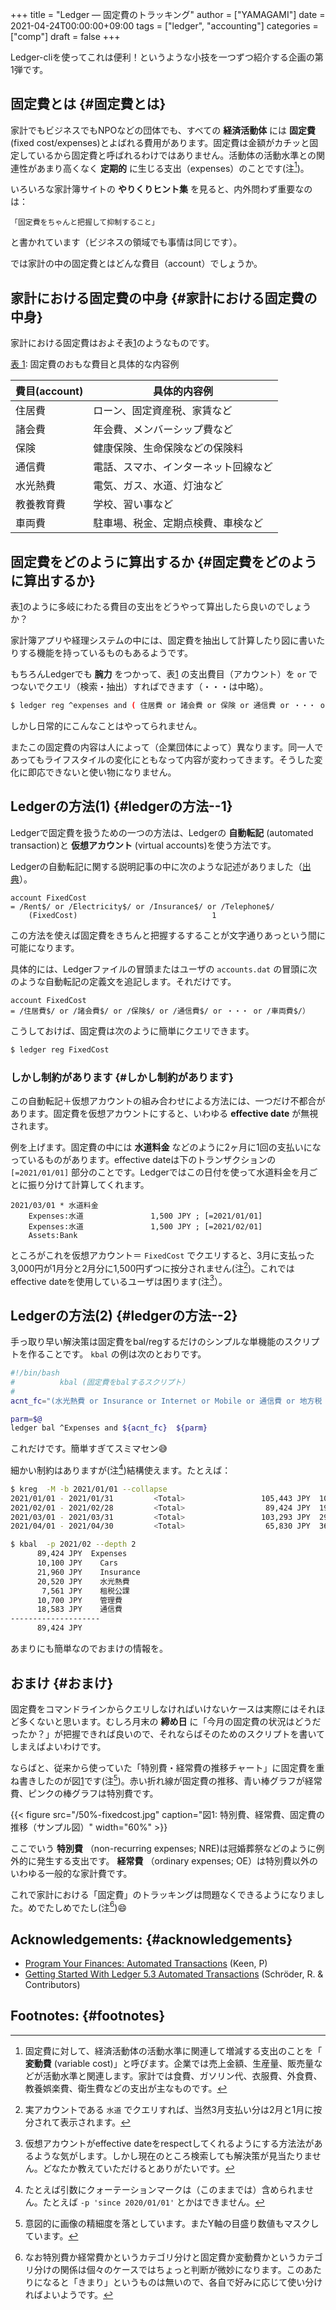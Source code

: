 +++
title = "Ledger — 固定費のトラッキング"
author = ["YAMAGAMI"]
date = 2021-04-24T00:00:00+09:00
tags = ["ledger", "accounting"]
categories = ["comp"]
draft = false
+++

Ledger-cliを使ってこれは便利！というような小技を一つずつ紹介する企画の第1弾です。


## 固定費とは {#固定費とは}

家計でもビジネスでもNPOなどの団体でも、すべての **経済活動体** には
**固定費** (fixed cost/expenses)とよばれる費用があります。固定費は金額がカチッと固定しているから固定費と呼ばれるわけではありません。活動体の活動水準との関連性があまり高くなく **定期的** に生じる支出（expenses）のことです(注[^fn:1])。

いろいろな家計簿サイトの **やりくりヒント集** を見ると、内外問わず重要なのは：

```text
「固定費をちゃんと把握して抑制すること」
```

と書かれています（ビジネスの領域でも事情は同じです）。

では家計の中の固定費とはどんな費目（account）でしょうか。


## 家計における固定費の中身 {#家計における固定費の中身}

家計における固定費はおよそ表[1](#table--tbl-1)のようなものです。

<a id="table--tbl-1"></a>
<div class="table-caption">
  <span class="table-number"><a href="#table--tbl-1">&#34920; 1</a></span>:
  固定費のおもな費目と具体的な内容例
</div>

| 費目(account) | 具体的内容例       |
|-------------|--------------|
| 住居費      | ローン、固定資産税、家賃など |
| 諸会費      | 年会費、メンバーシップ費など |
| 保険        | 健康保険、生命保険などの保険料 |
| 通信費      | 電話、スマホ、インターネット回線など |
| 水光熱費    | 電気、ガス、水道、灯油など |
| 教養教育費  | 学校、習い事など   |
| 車両費      | 駐車場、税金、定期点検費、車検など |


## 固定費をどのように算出するか {#固定費をどのように算出するか}

表[1](#table--tbl-1)のように多岐にわたる費目の支出をどうやって算出したら良いのでしょうか？

家計簿アプリや経理システムの中には、固定費を抽出して計算したり図に書いたりする機能を持っているものもあるようです。

もちろんLedgerでも **腕力** をつかって、表[1](#table--tbl-1) の支出費目（アカウント）を `or` でつないでクエリ（検索・抽出）すればできます（・・・は中略）。

```sh
$ ledger reg ^expenses and ( 住居費 or 諸会費 or 保険 or 通信費 or ・・・ or 車両費）
```

しかし日常的にこんなことはやってられません。

またこの固定費の内容は人によって（企業団体によって）異なります。同一人であってもライフスタイルの変化にともなって内容が変わってきます。そうした変化に即応できないと使い物になりません。


## Ledgerの方法(1) {#ledgerの方法--1}

Ledgerで固定費を扱うための一つの方法は、Ledgerの **自動転記** (automated transaction)と **仮想アカウント** (virtual accounts)を使う方法です。

Ledgerの自動転記に関する説明記事の中に次のような記述がありました（[出典](https://rolfschr.github.io/gswl-book/latest.html#Automated%5FTransactions)）。

```nil
account FixedCost
= /Rent$/ or /Electricity$/ or /Insurance$/ or /Telephone$/
    (FixedCost)                              1
```

この方法を使えば固定費をきちんと把握するすることが文字通りあっという間に可能になります。

具体的には、Ledgerファイルの冒頭またはユーザの `accounts.dat` の冒頭に次のような自動転記の定義文を追記します。それだけです。

```nil
account FixedCost
= /住居費$/ or /諸会費$/ or /保険$/ or /通信費$/ or ・・・ or /車両費$/）
```

こうしておけば、固定費は次のように簡単にクエリできます。

```sh
$ ledger reg FixedCost
```


### しかし制約があります {#しかし制約があります}

この自動転記＋仮想アカウントの組み合わせによる方法には、一つだけ不都合があります。固定費を仮想アカウントにすると、いわゆる **effective date** が無視されます。

例を上げます。固定費の中には **水道料金** などのように2ヶ月に1回の支払いになっているものがあります。effective dateは下のトランザクションの `[=2021/01/01]` 部分のことです。Ledgerではこの日付を使って水道料金を月ごとに振り分けて計算してくれます。

```nil
2021/03/01 * 水道料金
    Expenses:水道               1,500 JPY ; [=2021/01/01]
    Expenses:水道               1,500 JPY ; [=2021/02/01]
    Assets:Bank
```

ところがこれを仮想アカウント＝ `FixedCost` でクエリすると、3月に支払った3,000円が1月分と2月分に1,500円ずつに按分されません(注[^fn:2])。これではeffective dateを使用しているユーザは困ります(注[^fn:3]）。


## Ledgerの方法(2) {#ledgerの方法--2}

手っ取り早い解決策は固定費をbal/regするだけのシンプルな単機能のスクリプトを作ることです。 `kbal` の例は次のとおりです。

```sh
#!/bin/bash
#          kbal (固定費をbalするスクリプト）
#
acnt_fc="(水光熱費 or Insurance or Internet or Mobile or 通信費 or 地方税 or 所得税 or 自動車税 or 管理費 or 諸会費 or 駐車場賃料)"

parm=$@
ledger bal ^Expenses and ${acnt_fc}  ${parm}
```

これだけです。簡単すぎてスミマセン:sweat_smile:

細かい制約はありますが(注[^fn:4])結構使えます。たとえば：

```sh
$ kreg  -M -b 2021/01/01 --collapse
2021/01/01 - 2021/01/31         <Total>                 105,443 JPY  105,443 JPY
2021/02/01 - 2021/02/28         <Total>                  89,424 JPY  194,867 JPY
2021/03/01 - 2021/03/31         <Total>                 103,293 JPY  298,160 JPY
2021/04/01 - 2021/04/30         <Total>                  65,830 JPY  363,990 JPY

$ kbal  -p 2021/02 --depth 2
	  89,424 JPY  Expenses
	  10,100 JPY    Cars
	  21,960 JPY    Insurance
	  20,520 JPY    水光熱費
	   7,561 JPY    租税公課
	  10,700 JPY    管理費
	  18,583 JPY    通信費
--------------------
	  89,424 JPY
```

あまりにも簡単なのでおまけの情報を。


## おまけ {#おまけ}

固定費をコマンドラインからクエリしなければいけないケースは実際にはそれほど多くないと思います。むしろ月末の **締め日** に「今月の固定費の状況はどうだったか？」が把握できれば良いので、それならばそのためのスクリプトを書いてしまえばよいわけです。

ならばと、従来から使っていた「特別費・経常費の推移チャート」に固定費を重ね書きしたのが図[1](#orgc905c56)です(注[^fn:5])。赤い折れ線が固定費の推移、青い棒グラフが経常費、ピンクの棒グラフは特別費です。

<a id="orgc905c56"></a>

{{< figure src="/50%-fixedcost.jpg" caption="&#22259;1:  特別費、経常費、固定費の推移（サンプル図）" width="60%" >}}

ここでいう **特別費** （non-recurring expenses; NRE)は冠婚葬祭などのように例外的に発生する支出です。 **経常費** （ordinary expenses; OE）は特別費以外のいわゆる一般的な家計費です。

これで家計における「固定費」のトラッキングは問題なくできるようになりました。めでたしめでたし(注[^fn:6]):smile:


## Acknowledgements: {#acknowledgements}

-   [Program Your Finances: Automated Transactions](https://www.petekeen.net/program-your-finances-automated-transactions) (Keen, P)
-   [Getting Started With Ledger 5.3 Automated Transactions](https://rolfschr.github.io/gswl-book/latest.html#Automated%5FTransactions) (Schröder, R. & Contributors)


## Footnotes: {#footnotes}

[^fn:1]: 固定費に対して、経済活動体の活動水準に関連して増減する支出のことを「 **変動費** (variable cost)」と呼びます。企業では売上金額、生産量、販売量などが活動水準と関連します。家計では食費、ガソリン代、衣服費、外食費、教養娯楽費、衛生費などの支出が主なものです。
[^fn:2]: 実アカウントである `水道` でクエリすれば、当然3月支払い分は2月と1月に按分されて表示されます。
[^fn:3]: 仮想アカウントがeffective dateをrespectしてくれるようにする方法法があるような気がします。しかし現在のところ検索しても解決策が見当たりません。どなたか教えていただけるとありがたいです。
[^fn:4]: たとえば引数にクォーテーションマークは（このままでは）含められません。たとえば `-p 'since 2020/01/01'` とかはできません。
[^fn:5]: 意図的に画像の精細度を落としています。またY軸の目盛り数値もマスクしています。
[^fn:6]: なお特別費か経常費かというカテゴリ分けと固定費か変動費かというカテゴリ分けの関係は個々のケースではちょっと判断が微妙になります。このあたりになると「きまり」というものは無いので、各自で好みに応じて使い分ければよいようです。